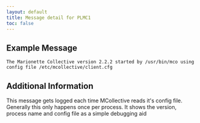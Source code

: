 ```yaml
---
layout: default
title: Message detail for PLMC1
toc: false
---
```


Example Message
---------------

    The Marionette Collective version 2.2.2 started by /usr/bin/mco using config file /etc/mcollective/client.cfg

Additional Information
----------------------

This message gets logged each time MCollective reads it's config file.  Generally this only happens once per process.  It shows the version, process name and config file as a simple debugging aid

